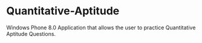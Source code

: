 # Quantitative-Aptitude

Windows Phone 8.0 Application that allows the user to practice Quantitative Aptitude Questions.